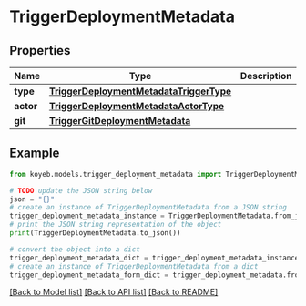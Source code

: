 # TriggerDeploymentMetadata


## Properties

Name | Type | Description | Notes
------------ | ------------- | ------------- | -------------
**type** | [**TriggerDeploymentMetadataTriggerType**](TriggerDeploymentMetadataTriggerType.md) |  | [optional] 
**actor** | [**TriggerDeploymentMetadataActorType**](TriggerDeploymentMetadataActorType.md) |  | [optional] 
**git** | [**TriggerGitDeploymentMetadata**](TriggerGitDeploymentMetadata.md) |  | [optional] 

## Example

```python
from koyeb.models.trigger_deployment_metadata import TriggerDeploymentMetadata

# TODO update the JSON string below
json = "{}"
# create an instance of TriggerDeploymentMetadata from a JSON string
trigger_deployment_metadata_instance = TriggerDeploymentMetadata.from_json(json)
# print the JSON string representation of the object
print(TriggerDeploymentMetadata.to_json())

# convert the object into a dict
trigger_deployment_metadata_dict = trigger_deployment_metadata_instance.to_dict()
# create an instance of TriggerDeploymentMetadata from a dict
trigger_deployment_metadata_form_dict = trigger_deployment_metadata.from_dict(trigger_deployment_metadata_dict)
```
[[Back to Model list]](../README.md#documentation-for-models) [[Back to API list]](../README.md#documentation-for-api-endpoints) [[Back to README]](../README.md)


